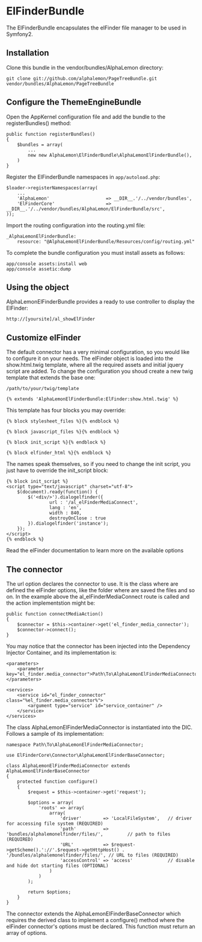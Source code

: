 # ElFinderBundle
The ElFinderBundle encapsulates the elFinder file manager to be used in Symfony2. 

## Installation
Clone this bundle in the vendor/bundles/AlphaLemon directory:

    git clone git://github.com/alphalemon/PageTreeBundle.git vendor/bundles/AlphaLemon/PageTreeBundle

## Configure the ThemeEngineBundle
Open the AppKernel configuration file and add the bundle to the registerBundles() method:

    public function registerBundles()
    {
        $bundles = array(
            ...
            new new AlphaLemon\ElFinderBundle\AlphaLemonElFinderBundle(),
        )
    }

Register the ElFinderBundle namespaces in `app/autoload.php`:

    $loader->registerNamespaces(array(
        ...
        'AlphaLemon'                     => __DIR__.'/../vendor/bundles',
        'ElFinderCore'                   => __DIR__.'/../vendor/bundles/AlphaLemon/ElFinderBundle/src',
    ));

Import the routing configuration into the routing.yml file:

    _AlphaLemonElFinderBundle:
        resource: "@AlphaLemonElFinderBundle/Resources/config/routing.yml"
        
To complete the bundle configuration you must install assets as follows:

    app/console assets:install web
    app/console assetic:dump

## Using the object
AlphaLemonElFinderBundle provides a ready to use controller to display the ElFinder:

    http://[yoursite]/al_showElFinder


## Customize elFinder
The default connector has a very minimal configuration, so you would like to configure it on your needs. The elFinder object is loaded into the show.html.twig
template, where all the required assets and initial jquery script are added. To change the configuration you shoud create a new twig template that extends the 
base one:

    /path/to/your/twig/template

    {% extends 'AlphaLemonElFinderBundle:ElFinder:show.html.twig' %}

This template has four blocks you may override:

    {% block stylesheet_files %}{% endblock %}
    
    {% block javascript_files %}{% endblock %}

    {% block init_script %}{% endblock %}

    {% block elfinder_html %}{% endblock %}

The names speak themselves, so if you need to change the init script, you just have to override the init_script block:

    {% block init_script %}
    <script type="text/javascript" charset="utf-8">
        $(document).ready(function() {
            $('<div/>').dialogelfinder({
                    url : '/al_elFinderMediaConnect',
                    lang : 'en',
                    width : 840,
                    destroyOnClose : true
            }).dialogelfinder('instance');
        });
    </script>
    {% endblock %}

Read the elFinder documentation to learn more on the available options

## The connector
The url option declares the connector to use. It is the class where are defined the elFinder options, like the folder where are saved the files and so on. 
In the example above the al_elFinderMediaConnect route is called and the action implementstion might be:

    public function connectMediaAction()
    {
        $connector = $this->container->get('el_finder_media_connector');
        $connector->connect();
    }

You may notice that the connector has been injected into the Dependency Injector Container, and its implementation is:

    <parameters>
        <parameter key="el_finder.media_connector">Path\To\AlphaLemonElFinderMediaConnector</parameter>
    </parameters>

    <services>
        <service id="el_finder_connector" class="%el_finder.media_connector%">
            <argument type="service" id="service_container" />
        </service>
    </services>

The class AlphaLemonElFinderMediaConnector is instantiated into the DIC. Follows a sample of its implementation:

    namespace Path\To\AlphaLemonElFinderMediaConnector;
    
    use ElFinderCore\Connector\AlphaLemonElFinderBaseConnector;

    class AlphaLemonElFinderMediaConnector extends AlphaLemonElFinderBaseConnector
    {
        protected function configure()
        {
            $request = $this->container->get('request');

            $options = array(
                'roots' => array(
                    array(
                        'driver'        => 'LocalFileSystem',   // driver for accessing file system (REQUIRED)
                        'path'          => 'bundles/alphalemonelfinder/files/',         // path to files (REQUIRED)
                        'URL'           => $request->getScheme().'://'.$request->getHttpHost() . '/bundles/alphalemonelfinder/files/', // URL to files (REQUIRED)
                        'accessControl' => 'access'             // disable and hide dot starting files (OPTIONAL)
                    )
                )
            );

            return $options;
        }
    }

The connector extends the AlphaLemonElFinderBaseConnector which requires the derived class to implement a configure() method where the elFinder connector's options
must be declared. This function must return an array of options.